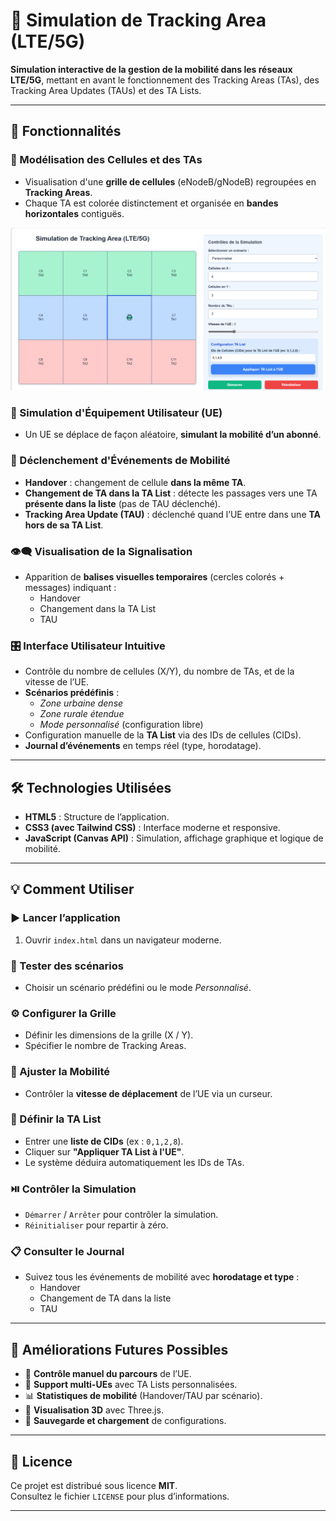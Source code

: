# 📶 Simulation de Tracking Area (LTE/5G)

**Simulation interactive de la gestion de la mobilité dans les réseaux LTE/5G**, mettant en avant le fonctionnement des Tracking Areas (TAs), des Tracking Area Updates (TAUs) et des TA Lists.

---

## 🚀 Fonctionnalités

### 🔷 Modélisation des Cellules et des TAs
- Visualisation d'une **grille de cellules** (eNodeB/gNodeB) regroupées en **Tracking Areas**.
- Chaque TA est colorée distinctement et organisée en **bandes horizontales** contiguës.
<p>
<img src="public/demo.png" alt="Simulation LTE/5G" width="600"/>
</p>

### 📱 Simulation d'Équipement Utilisateur (UE)
- Un UE se déplace de façon aléatoire, **simulant la mobilité d’un abonné**.

### 📡 Déclenchement d'Événements de Mobilité
- **Handover** : changement de cellule **dans la même TA**.
- **Changement de TA dans la TA List** : détecte les passages vers une TA **présente dans la liste** (pas de TAU déclenché).
- **Tracking Area Update (TAU)** : déclenché quand l’UE entre dans une **TA hors de sa TA List**.

### 👁️‍🗨️ Visualisation de la Signalisation
- Apparition de **balises visuelles temporaires** (cercles colorés + messages) indiquant :
  - Handover
  - Changement dans la TA List
  - TAU

### 🎛️ Interface Utilisateur Intuitive
- Contrôle du nombre de cellules (X/Y), du nombre de TAs, et de la vitesse de l’UE.
- **Scénarios prédéfinis** :
  - *Zone urbaine dense*
  - *Zone rurale étendue*
  - *Mode personnalisé* (configuration libre)
- Configuration manuelle de la **TA List** via des IDs de cellules (CIDs).
- **Journal d’événements** en temps réel (type, horodatage).

---

## 🛠️ Technologies Utilisées

- **HTML5** : Structure de l’application.
- **CSS3 (avec Tailwind CSS)** : Interface moderne et responsive.
- **JavaScript (Canvas API)** : Simulation, affichage graphique et logique de mobilité.

---

## 💡 Comment Utiliser

### ▶️ Lancer l’application
1. Ouvrir `index.html` dans un navigateur moderne.

### 🧪 Tester des scénarios
- Choisir un scénario prédéfini ou le mode *Personnalisé*.

### ⚙️ Configurer la Grille
- Définir les dimensions de la grille (X / Y).
- Spécifier le nombre de Tracking Areas.

### 🏃 Ajuster la Mobilité
- Contrôler la **vitesse de déplacement** de l’UE via un curseur.

### 📝 Définir la TA List
- Entrer une **liste de CIDs** (ex : `0,1,2,8`).
- Cliquer sur **"Appliquer TA List à l'UE"**.
- Le système déduira automatiquement les IDs de TAs.

### ⏯️ Contrôler la Simulation
- `Démarrer` / `Arrêter` pour contrôler la simulation.
- `Réinitialiser` pour repartir à zéro.

### 📋 Consulter le Journal
- Suivez tous les événements de mobilité avec **horodatage et type** :
  - Handover
  - Changement de TA dans la liste
  - TAU

---

## 🔮 Améliorations Futures Possibles

- 🎯 **Contrôle manuel du parcours** de l’UE.
- 👥 **Support multi-UEs** avec TA Lists personnalisées.
- 📊 **Statistiques de mobilité** (Handover/TAU par scénario).
- 🧱 **Visualisation 3D** avec Three.js.
- 💾 **Sauvegarde et chargement** de configurations.

---

## 📄 Licence

Ce projet est distribué sous licence **MIT**.  
Consultez le fichier `LICENSE` pour plus d’informations.

---
